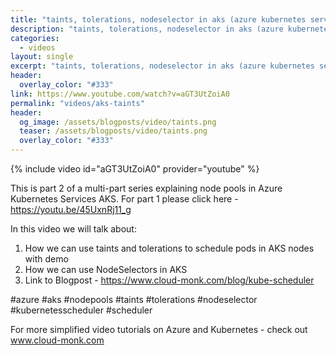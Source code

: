 ```yaml
---
title: "taints, tolerations, nodeselector in aks (azure kubernetes services) explained in plain english"
description: "taints, tolerations, nodeselector in aks (azure kubernetes services) explained in plain english"
categories:
  - videos
layout: single
excerpt: "taints, tolerations, nodeselector in aks (azure kubernetes services) explained in plain english"
header:
  overlay_color: "#333"
link: https://www.youtube.com/watch?v=aGT3UtZoiA0
permalink: "videos/aks-taints"
header:
  og_image: /assets/blogposts/video/taints.png
  teaser: /assets/blogposts/video/taints.png
  overlay_color: "#333"
---
```


{% include video id="aGT3UtZoiA0" provider="youtube" %}

This is part 2 of a multi-part series explaining node pools in Azure Kubernetes Services AKS. For part 1 please click here - https://youtu.be/45UxnRj11_g

In this video we will talk about: 
1. How we can use taints and tolerations to schedule pods in AKS nodes with demo
2. How we can use NodeSelectors in AKS
3. Link to Blogpost - https://www.cloud-monk.com/blog/kube-scheduler


#azure #aks #nodepools #taints #tolerations #nodeselector #kubernetesscheduler #scheduler

For more simplified video tutorials on Azure and Kubernetes - check out www.cloud-monk.com